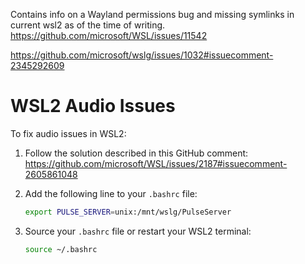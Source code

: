 Contains info on a Wayland permissions bug and missing symlinks in current wsl2 as of the time of writing. 
https://github.com/microsoft/WSL/issues/11542	

https://github.com/microsoft/wslg/issues/1032#issuecomment-2345292609

# WSL2 Audio Issues

To fix audio issues in WSL2:

1. Follow the solution described in this GitHub comment: https://github.com/microsoft/WSL/issues/2187#issuecomment-2605861048

2. Add the following line to your `.bashrc` file:
   ```bash
   export PULSE_SERVER=unix:/mnt/wslg/PulseServer
   ```

3. Source your `.bashrc` file or restart your WSL2 terminal:
   ```bash
   source ~/.bashrc
   ```